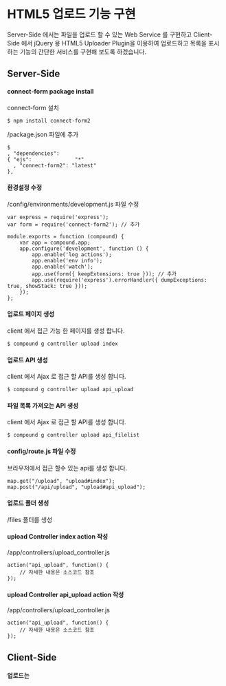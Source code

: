 # HTML5 업로드 기능 구현
Server-Side 에서는 파일을 업로드 할 수 있는 Web Service 를 구현하고 Client-Side 에서 jQuery 용 HTML5 Uploader Plugin을 이용하여 업로드하고 목록을 표시하는 기능의 간단한 서비스를 구현해 보도록 하겠습니다. 

## Server-Side

#### connect-form package install
connect-form 설치
	
	$ npm install connect-form2
	
/package.json 파일에 추가
	
	$  
	, "dependencies":
  	{ "ejs":              "*"
	  , "connect-form2": "latest"
	},


#### 환경설정 수정
/config/environments/development.js 파일 수정

	var express = require('express');
	var form = require('connect-form2'); // 추가
	
	module.exports = function (compound) {
	    var app = compound.app;
	    app.configure('development', function () {
	        app.enable('log actions');
	        app.enable('env info');
	        app.enable('watch');
	        app.use(form({ keepExtensions: true })); // 추가
	        app.use(require('express').errorHandler({ dumpExceptions: true, showStack: true }));
	    });
	};


#### 업로드 페이지 생성
client 에서 접근 가능 한 페이지를 생성 합니다. 

	$ compound g controller upload index

#### 업로드 API 생성
client 에서 Ajax 로 접근 할 API를 생성 합니다.

	$ compound g controller upload api_upload
	
#### 파일 목록 가져오는 API 생성
client 에서 Ajax 로 접근 할 API를 생성 합니다.

	$ compound g controller upload api_filelist

#### config/route.js 파일 수정
브라우저에서 접근 할수 있는 api를 생성 합니다.

	map.get("/upload", "upload#index");
	map.post("/api/upload", "upload#api_upload");

#### 업로드 폴더 생성
/files 폴더를 생성

#### upload Controller index action 작성
/app/controllers/upload_controller.js

	action("api_upload", function() {
		// 자세한 내용은 소스코드 참조
	});


#### upload Controller api_upload action 작성
/app/controllers/upload_controller.js

	action("api_upload", function() {
		// 자세한 내용은 소스코드 참조
	});



## Client-Side

#### 업로드는 